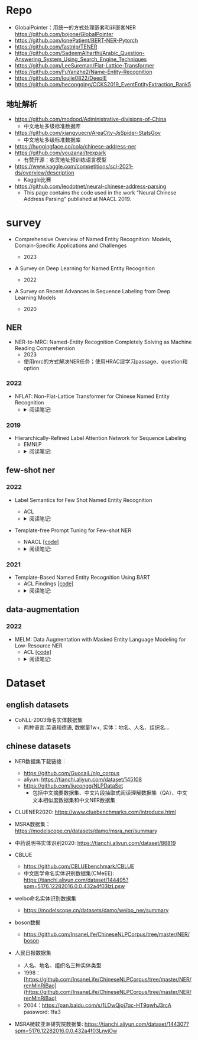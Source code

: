

# Repo
- GlobalPointer：用统一的方式处理嵌套和非嵌套NER https://github.com/bojone/GlobalPointer
- https://github.com/lonePatient/BERT-NER-Pytorch
- https://github.com/fastnlp/TENER
- https://github.com/SadeemAlharthi/Arabic_Question-Answering_System_Using_Search_Engine_Techniques
- https://github.com/LeeSureman/Flat-Lattice-Transformer
- https://github.com/FuYanzhe2/Name-Entity-Recognition
- https://github.com/loujie0822/DeepIE
- https://github.com/hecongqing/CCKS2019_EventEntityExtraction_Rank5


## 地址解析
- https://github.com/modood/Administrative-divisions-of-China
  - 中文地址多级标准数据库
- https://github.com/xiangyuecn/AreaCity-JsSpider-StatsGov
  - 中文地址多级标准数据库
- https://huggingface.co/cola/chinese-address-ner
- https://github.com/youzanai/trexpark
  - 有赞开源：收货地址预训练语言模型
- https://www.kaggle.com/competitions/scl-2021-ds/overview/description
  - Kaggle比赛
- https://github.com/leodotnet/neural-chinese-address-parsing
  - This page contains the code used in the work "Neural Chinese Address Parsing" published at NAACL 2019.

# survey

- Comprehensive Overview of Named Entity Recognition: Models, Domain-Specific Applications and Challenges
  - 2023

- A Survey on Deep Learning for Named Entity Recognition
  - 2022

- A Survey on Recent Advances in Sequence Labeling from Deep Learning Models
  - 2020


## NER

- NER-to-MRC: Named-Entity Recognition Completely Solving as Machine Reading Comprehension
  - 2023
  - 使用mrc的方式解决NER任务；使用HRAC层学习passage、question和option

### 2022
- NFLAT: Non-Flat-Lattice Transformer for Chinese Named Entity Recognition
  - <details>
    <summary>阅读笔记: </summary>
    1. 提出了一种non-flat-lattice transformer结构来建模中文ner，相比flat-lattice模型，更少的计算量、占用更少的显存和支持处理更长的文本  <br>
    2. 将char embedding（原始文本）作为Q，word embedding作为K、V，基于一种InterAttention结构做attention计算。  <br>
    3. InterAttention结构：Q加上可学习的参数再与K和相对距离矩阵相乘，相对距离矩阵是char位置和word起始位置的相对位置embedding的concat，然后再进行FFN，LN等  <br>
    4. 在InterAttention结构基础上stack上几层transformer网络，使得信息进一步融合
    <img src="" align="middle" />
    </details>

### 2019
- Hierarchically-Refined Label Attention Network for Sequence Labeling
  - EMNLP 
  - <details>
    <summary>阅读笔记: </summary>
    1. 相较于CRF，LAN能够捕捉更长期的标签依赖，更快的解码速度  <br>
    2. 基于BiLSTM网络，将BILSTM的隐层输出H作为Q，label embedding作为K，V，使用多头的自注意力网络，得到的输出再cancat上input的embedding  <br>
    3. 最后直接使用自注意力得分，得到最后的输出  <br>
    <img src="" align="middle" />
    </details>

## few-shot ner
### 2022
- Label Semantics for Few Shot Named Entity Recognition
  - ACL 
  - <details>
    <summary>阅读笔记: </summary>
    1. 使用BERT双塔模型，一个BERT对文档进行encoding，另外一个BERT对label的description进行embedding（如B_PER: begin person, I_PER:inside person）  <br>
    2. label description的embedding方式：使用cls的embedding，使用引入上下文的label embedding（person is very good at playing basketball，然后获取person的embedding）  <br>
    3. 使用dot product计算token embedding和label description embedding的相似度  <br>
    <img src="" align="middle" />
    </details>

- Template-free Prompt Tuning for Few-shot NER
  - NAACL  [[code]]()
  - <details>
    <summary>阅读笔记: </summary>
    1. 使用预训练语言模型的单词预测范式来预测实体对应的label word，非实体部分预测是其本身  <br>
    2. label word是通过class标签映射过去的word集合，比如PER：John，Steve，POS：china，japan等  <br>
    3. label word的构建：通过知识库和远程监督的方法构造伪数据集，使用预训练模型获取topn的实体，然后基于统计和LM获取的实体构建label word  <br>
    <img src="" align="middle" />
    </details>

### 2021
- Template-Based Named Entity Recognition Using BART
  - ACL Findings  [[code]](https://github.com/Nealcly/templateNER)
  - <details>
    <summary>阅读笔记: </summary>
    1. 将source文本作为encoder的输入，构建template，并输入实体span和相应的label，作为decoder的target文本  <br>
    2. 推理时，使用BART模型对所有候选实体构成的target文本进行打分，使用最高得分作为实体的标注结果  <br>
    3. 训练：领域内，标签不均衡的情况；领域迁移，先在其他领域的丰富数据上训练，然后在少样本领域数据上fitune <br>
    4. 持续学习的能力
    <img src="./assets/templateNER.png" align="middle" />
    </details>

## data-augmentation
### 2022
- MELM: Data Augmentation with Masked Entity Language Modeling for Low-Resource NER
  - ACL  [[code]](https://github.com/RandyZhouRan/MELM/)
  - <details>
    <summary>阅读笔记: </summary>
    1. 提出了一种低资源下NER任务的数据增强方法  <br>
    2. 对实体进行mask，并对实体的每个token的首尾添加label，label的embedding使用标签文本的embedding结果，目的是为了是模型生成类别属于改标签的实体  <br>
    3. 基于2中的数据进行模型的预训练，预训练只对实体的token进行mask，并应用了一种基于高斯概率分布的mask策略  <br>
    4. 用只使用了原始数据集训练的模型对增强好的数据进行过滤，保留预测label和gt label相同的数据集
    <img src="" align="middle" />
    </details>


# Dataset

## english datasets

- CoNLL-2003命名实体数据集
  - 两种语言:英语和德语, 数据量1w+, 实体：地名、人名、组织名...


## chinese datasets

- NER数据集下载链接：
  - https://github.com/GuocaiL/nlp_corpus
  - aliyun: https://tianchi.aliyun.com/dataset/145108
  - https://github.com/liucongg/NLPDataSet
    - 包括中文摘要数据集、中文片段抽取式阅读理解数据集（QA）、中文文本相似度数据集和中文NER数据集

- CLUENER2020: https://www.cluebenchmarks.com/introduce.html
- MSRA数据集：https://modelscope.cn/datasets/damo/msra_ner/summary
- 中药说明书实体识别2020: https://tianchi.aliyun.com/dataset/86819
- CBLUE
  - https://github.com/CBLUEbenchmark/CBLUE
  - 中文医学命名实体识别数据集(CMeEE): https://tianchi.aliyun.com/dataset/144495?spm=5176.12282016.0.0.432a4f03lzLpsw
- weibo命名实体识别数据集
  - https://modelscope.cn/datasets/damo/weibo_ner/summary
- boson数据
  - https://github.com/InsaneLife/ChineseNLPCorpus/tree/master/NER/boson
- 人民日报数据集
  - 人名、地名、组织名三种实体类型 
  - 1998：[https://github.com/InsaneLife/ChineseNLPCorpus/tree/master/NER/renMinRiBao](https://github.com/InsaneLife/ChineseNLPCorpus/tree/master/NER/renMinRiBao) 
  - 2004：https://pan.baidu.com/s/1LDwQjoj7qc-HT9qwhJ3rcA password: 1fa3
- MSRA微软亚洲研究院数据集: https://tianchi.aliyun.com/dataset/144307?spm=5176.12282016.0.0.432a4f03LnyjOw